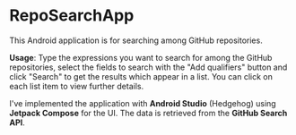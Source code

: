 # RepoSearchApp
This Android application is for searching among GitHub repositories.  
  
__Usage__: Type the expressions you want to search for among the GitHub repositories, select the fields to search with the "Add qualifiers" button and click "Search" to get the results which appear in a list. You can click on each list item to view further details.  
  
I've implemented the application with __Android Studio__ (Hedgehog) using __Jetpack Compose__ for the UI. The data is retrieved from the __GitHub Search API__.
